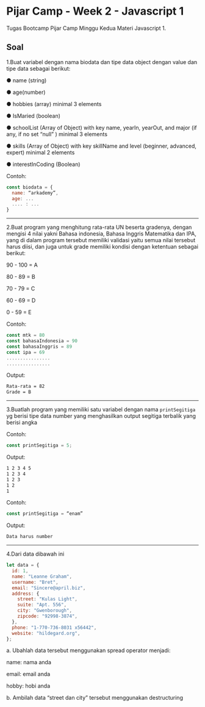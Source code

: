 # Pijar Camp - Week 2 - Javascript 1

Tugas Bootcamp Pijar Camp Minggu Kedua Materi Javascript 1.

## Soal

1.Buat variabel dengan nama biodata dan tipe data object dengan value dan tipe data
sebagai berikut:

● name (string)

● age(number)

● hobbies (array) minimal 3 elements

● IsMaried (boolean)

● schoolList (Array of Object) with key name, yearIn, yearOut, and major (if any,
if no set “null” ) minimal 3 elements

● skills (Array of Object) with key skillName and level (beginner, advanced,
expert) minimal 2 elements

● interestInCoding (Boolean)

Contoh:

```javascript
const biodata = {
  name: “arkademy”,
  age: ...
  .... : ...
}
```

---

2.Buat program yang menghitung rata-rata UN beserta gradenya, dengan mengisi 4
nilai yakni Bahasa indonesia, Bahasa Inggris Matematika dan IPA, yang di dalam
program tersebut memiliki validasi yaitu semua nilai tersebut harus diisi, dan juga
untuk grade memiliki kondisi dengan ketentuan sebagai berikut:

90 - 100 = A

80 - 89 = B

70 - 79 = C

60 - 69 = D

0 - 59 = E

Contoh:

```javascript
const mtk = 80
const bahasaIndonesia = 90
const bahasaInggris = 89
const ipa = 69
................
................
```

Output:

```bash
Rata-rata = 82
Grade = B
```

---

3.Buatlah program yang memiliki satu variabel dengan nama `printSegitiga` yg berisi
tipe data number yang menghasilkan output segitiga terbalik yang berisi angka

Contoh:

```javascript
const printSegitiga = 5;
```

Output:

```bash
1 2 3 4 5
1 2 3 4
1 2 3
1 2
1
```

Contoh:

```javascript
const printSegitiga = “enam”
```

Output:

```bash
Data harus number
```

---

4.Dari data dibawah ini

```javascript
let data = {
  id: 1,
  name: "Leanne Graham",
  username: "Bret",
  email: "Sincere@april.biz",
  address: {
    street: "Kulas Light",
    suite: "Apt. 556",
    city: "Gwenborough",
    zipcode: "92998-3874",
  },
  phone: "1-770-736-8031 x56442",
  website: "hildegard.org",
};
```

a. Ubahlah data tersebut menggunakan spread operator menjadi:

name: nama anda

email: email anda

hobby: hobi anda

b. Ambilah data “street dan city” tersebut menggunakan destructuring
